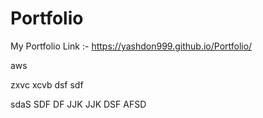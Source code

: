 # Portfolio
My Portfolio Link :-
https://yashdon999.github.io/Portfolio/


aws

zxvc
xcvb
dsf
sdf

sdaS
SDF
DF
JJK
JJK
DSF
AFSD
